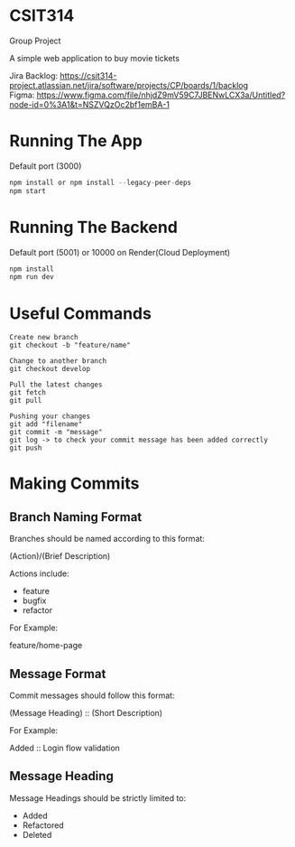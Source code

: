 # CSIT314
Group Project

A simple web application to buy movie tickets

Jira Backlog: https://csit314-project.atlassian.net/jira/software/projects/CP/boards/1/backlog  
Figma: https://www.figma.com/file/nhjdZ9mV59C7JBENwLCX3a/Untitled?node-id=0%3A1&t=NSZVQzOc2bf1emBA-1

# Running The App
Default port (3000) 
```javascript
npm install or npm install --legacy-peer-deps
npm start
```

# Running The Backend
Default port (5001) or 10000 on Render(Cloud Deployment)
```javascript
npm install
npm run dev
```

# Useful Commands
```
Create new branch
git checkout -b "feature/name"

Change to another branch
git checkout develop

Pull the latest changes
git fetch
git pull

Pushing your changes
git add "filename"
git commit -m "message"
git log -> to check your commit message has been added correctly
git push
```

# Making Commits  

## Branch Naming Format  
Branches should be named according to this format:  

(Action)/(Brief Description)  

Actions include:  
- feature  
- bugfix  
- refactor  

For Example: 

feature/home-page  

## Message Format
Commit messages should follow this format:

(Message Heading) :: (Short Description)

For Example:

Added :: Login flow validation

## Message Heading
Message Headings should be strictly limited to:
- Added
- Refactored
- Deleted